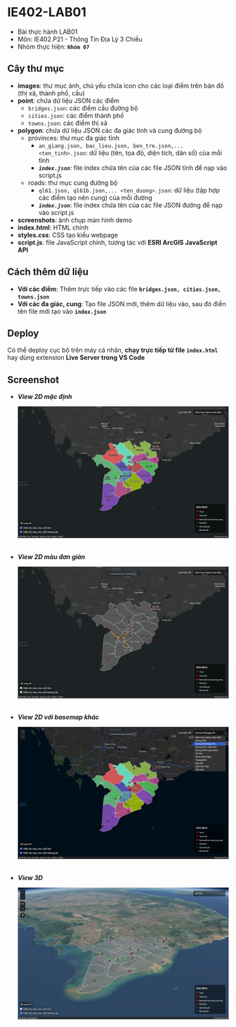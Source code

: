 # IE402-LAB01

- Bài thực hành LAB01  
- Môn: IE402.P21 - Thông Tin Địa Lý 3 Chiều  
- Nhóm thực hiện: **`Nhóm 07`**

## Cây thư mục

- **images**: thư mục ảnh, chủ yếu chứa icon cho các loại điểm trên bản đồ (thị xã, thành phố, cầu)
- **point**: chứa dữ liệu JSON các điểm
  - `bridges.json`: các điểm cầu đường bộ
  - `cities.json`: các điểm thành phố
  - `towns.json`: các điểm thị xã
- **polygon**: chứa dữ liệu JSON các đa giác tỉnh và cung đường bộ
  - provinces: thư mục đa giác tỉnh
    - `an_giang.json, bac_lieu.json, ben_tre.json,... <ten_tinh>.json`: dữ liệu (tên, tọa độ, diện tích, dân số) của mỗi tỉnh
    - **_`index.json`_**: file index chứa tên của các file JSON tỉnh để nạp vào script.js
  - roads: thư mục cung đường bộ
    - `ql61.json, ql61b.json,... <ten_duong>.json`: dữ liệu (tập hợp các điểm tạo nên cung) của mỗi đường
    - **_`index.json`_**: file index chứa tên của các file JSON đường để nạp vào script.js
- **screenshots**: ảnh chụp màn hình demo
- **index.html**: HTML chính
- **styles.css**: CSS tạo kiểu webpage
- **script.js**: file JavaScript chính, tương tác với **ESRI ArcGIS JavaScript API**

## Cách thêm dữ liệu

- **Với các điểm**: Thêm trực tiếp vào các file **`bridges.json, cities.json, towns.json`**
- **Với các đa giác, cung**: Tạo file JSON mới, thêm dữ liệu vào, sau đó điền tên file mới tạo vào **`index.json`**

## Deploy

Có thể deploy cục bộ trên máy cá nhân, **chạy trực tiếp từ file `index.html`** hay dùng extension **Live Server trong VS Code**

## Screenshot

- **_View 2D mặc định_**

  ![View 2D mặc định](/screenshots/2d_view.png "View 2D mặc định")
  &nbsp;
  &nbsp;
  &nbsp;

- **_View 2D màu đơn giản_**

  ![View 2D màu đơn giản](/screenshots/2d_view_simple_color.png "View 2D màu đơn giản")
  &nbsp;
  &nbsp;
  &nbsp;

- **_View 2D với basemap khác_**

  ![View 2D với basemap khác](/screenshots/2d_view_different_basemap.png "View 2D với basemap khác")
  &nbsp;
  &nbsp;
  &nbsp;

- **_View 3D_**

  ![View 3D](/screenshots/3d_view.png "View 3D")
